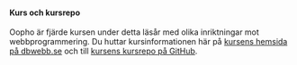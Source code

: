 #### Kurs och kursrepo

Oopho är fjärde kursen under detta läsår med olika inriktningar mot webbprogrammering. Du huttar kursinformationen här på [kursens hemsida på dbwebb.se](https://dbwebb.se/kurser/oophp-v5) och till [kursens kursrepo på GitHub](https://github.com/dbwebb-se/oophp).
